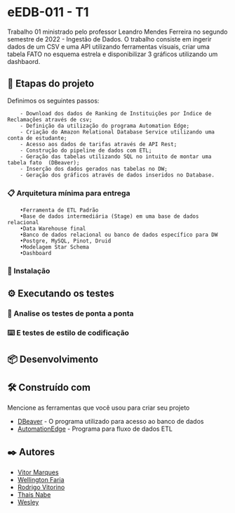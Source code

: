 # eEDB-011 - T1

Trabalho 01 ministrado pelo professor Leandro Mendes Ferreira no segundo semestre de 2022 - Ingestão de Dados.
O trabalho consiste em ingerir dados de um CSV e uma API utilizando ferramentas visuais, criar uma tabela FATO no esquema estrela e disponibilizar 3 gráficos utilizando um dashbaord.

## 🚀 Etapas do projeto

Definimos os seguintes passos:
```
    - Download dos dados de Ranking de Instituições por Índice de Reclamações através de csv;
    - Definição da utilização do programa Automation Edge;
    - Criação do Amazon Relational Database Service utilizando uma conta de estudante;
    - Acesso aos dados de tarifas através de API Rest;
    - Construção do pipeline de dados com ETL;
    - Geração das tabelas utilizando SQL no intuito de montar uma tabela fato  (DBeaver);
    - Inserção dos dados gerados nas tabelas no DW;
    - Geração dos gráficos através de dados inseridos no Database.
```

### 📋 Arquitetura mínima para entrega
```
    •Ferramenta de ETL Padrão
    •Base de dados intermediária (Stage) em uma base de dados relacional
    •Data Warehouse final
    •Banco de dados relacional ou banco de dados específico para DW
    •Postgre, MySQL, Pinot, Druid
    •Modelagem Star Schema
    •Dashboard  
```

### 🔧 Instalação

## ⚙️ Executando os testes

### 🔩 Analise os testes de ponta a ponta

### ⌨️ E testes de estilo de codificação

## 📦 Desenvolvimento

## 🛠️ Construído com

Mencione as ferramentas que você usou para criar seu projeto

* [DBeaver](https://dbeaver.io/download/) - O programa utilizado para acesso ao banco de dados
* [AutomationEdge](https://automationedge.com.br/) - Programa para fluxo de dados ETL

## ✒️ Autores

* [Vitor Marques](https://github.com/vitormrqs)
* [Wellington Faria](https://github.com/wellicfaria)
* [Rodrigo Vitorino](https://github.com/????)
* [Thais Nabe](https://github.com/????)
* [Wesley](https://github.com/????)
